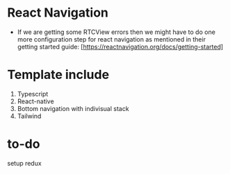 # React Navigation

- If we are getting some RTCView errors then we might have to do one more configuration step for react navigation as mentioned in their getting started guide: [https://reactnavigation.org/docs/getting-started]

# Template include 
 1. Typescript
 2. React-native
 3. Bottom navigation with indivisual stack
 4. Tailwind
 
 # to-do 
   setup redux

